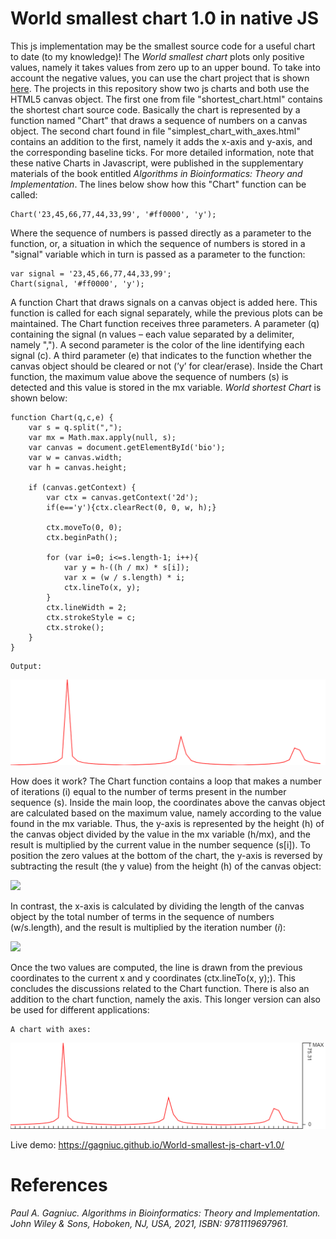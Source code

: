 # World smallest chart 1.0 in native JS

This js implementation may be the smallest source code for a useful chart to date (to my knowledge)! The <i>World smallest chart</i> plots only positive values, namely it takes values from zero up to an upper bound. To take into account the negative values, you can use the chart project that is shown [here](https://github.com/Gagniuc/World-smallest-js-chart-v2.0). The projects in this repository show two js charts and both use the HTML5 canvas object. The first one from file "shortest_chart.html" contains the shortest chart source code. Basically the chart is represented by a function named "Chart" that draws a sequence of numbers on a canvas object. The second chart found in file "simplest_chart_with_axes.html" contains an addition to the first, namely it adds the x-axis and y-axis, and the corresponding baseline ticks. For more detailed information, note that these native Charts in Javascript, were published in the supplementary materials of the book entitled <i>Algorithms in Bioinformatics: Theory and Implementation</i>. The lines below show how this "Chart" function can be called:

```
Chart('23,45,66,77,44,33,99', '#ff0000', 'y');
```

Where the sequence of numbers is passed directly as a parameter to the function, or, a situation in which the sequence of numbers is stored in a "signal" variable which in turn is passed as a parameter to the function:

```
var signal = '23,45,66,77,44,33,99';
Chart(signal, '#ff0000', 'y');
```

A function Chart that draws signals on a canvas object is added here. This function is called for each signal separately, while the previous plots can be maintained. The Chart function receives three parameters. A parameter (q) containing the signal (n values – each value separated by a delimiter, namely ","). A second parameter is the color of the line identifying each signal (c). A third parameter (e) that indicates to the function whether the canvas object should be cleared or not (’y’ for clear/erase). Inside the Chart function, the maximum value above the sequence of numbers (s) is detected and this value is stored in the mx variable. <i>World shortest Chart</i> is shown below:

```
function Chart(q,c,e) {
    var s = q.split(",");
    var mx = Math.max.apply(null, s);
    var canvas = document.getElementById('bio');
    var w = canvas.width;
    var h = canvas.height;
    
    if (canvas.getContext) {
        var ctx = canvas.getContext('2d');
        if(e=='y'){ctx.clearRect(0, 0, w, h);}
 
        ctx.moveTo(0, 0);
        ctx.beginPath();
        
        for (var i=0; i<=s.length-1; i++){
            var y = h-((h / mx) * s[i]);
            var x = (w / s.length) * i;
            ctx.lineTo(x, y);
        }
        ctx.lineWidth = 2;
        ctx.strokeStyle = c;
        ctx.stroke();
    }
}
```

```
Output:
```
<kbd><img src="https://github.com/Gagniuc/World-smallest-js-chart-v1.0/blob/main/img/shortest_chart.png?raw=true"></kbd>

How does it work? The Chart function contains a loop that makes a number of iterations (i) equal to the number of terms present in the number sequence (s). Inside the main loop, the coordinates above the canvas object are calculated based on the maximum value, namely according to the value found in the mx variable. Thus, the y-axis is represented by the height (h) of the canvas object divided by the value in the mx variable (h/mx), and the result is multiplied by the current value in the number sequence (s[i]). To position the zero values at the bottom of the chart, the y-axis is reversed by subtracting the result (the y value) from the height (h) of the canvas object:

<img src="https://github.com/Gagniuc/World-smallest-chart/blob/main/img/x.png?raw=true" height="100">

In contrast, the x-axis is calculated by dividing the length of the canvas object by the total number of terms in the sequence of numbers (w/s.length), and the
result is multiplied by the iteration number (<i>i</i>):

<img src="https://github.com/Gagniuc/World-smallest-chart/blob/main/img/y.png?raw=true" height="100">

Once the two values are computed, the line is drawn from the previous coordinates to the current x and y coordinates (ctx.lineTo(x, y);). This concludes the discussions related to the Chart function. There is also an addition to the chart function, namely the axis. This longer version can also be used for different applications:

```
A chart with axes:
```
<kbd><img src="https://github.com/Gagniuc/World-smallest-js-chart-v1.0/blob/main/img/chart-axes.png?raw=true"></kbd>

Live demo: https://gagniuc.github.io/World-smallest-js-chart-v1.0/


# References

<i>Paul A. Gagniuc. Algorithms in Bioinformatics: Theory and Implementation. John Wiley & Sons, Hoboken, NJ, USA, 2021, ISBN: 9781119697961.</i>



